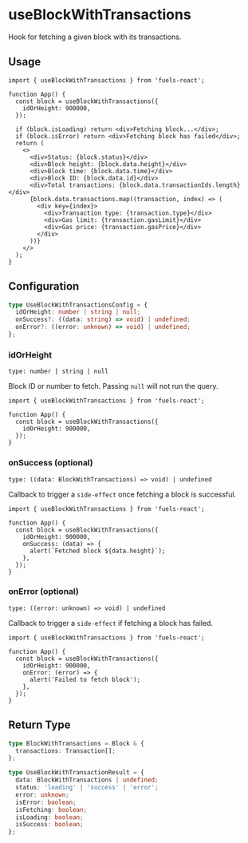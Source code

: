 # useBlockWithTransactions

Hook for fetching a given block with its transactions.

## Usage

```tsx
import { useBlockWithTransactions } from 'fuels-react';

function App() {
  const block = useBlockWithTransactions({
    idOrHeight: 900000,
  });

  if (block.isLoading) return <div>Fetching block...</div>;
  if (block.isError) return <div>Fetching block has failed</div>;
  return (
    <>
      <div>Status: {block.status}</div>
      <div>Block height: {block.data.height}</div>
      <div>Block time: {block.data.time}</div>
      <div>Block ID: {block.data.id}</div>
      <div>Total transactions: {block.data.transactionIds.length}</div>
      {block.data.transactions.map((transaction, index) => (
        <div key={index}>
          <div>Transaction type: {transaction.type}</div>
          <div>Gas limit: {transaction.gasLimit}</div>
          <div>Gas price: {transaction.gasPrice}</div>
        </div>
      ))}
    </>
  );
}
```

## Configuration

```ts
type UseBlockWithTransactionsConfig = {
  idOrHeight: number | string | null;
  onSuccess?: ((data: string) => void) | undefined;
  onError?: ((error: unknown) => void) | undefined;
};
```

### idOrHeight

`type: number | string | null`

Block ID or number to fetch. Passing `null` will not run the query.

```tsx {5}
import { useBlockWithTransactions } from 'fuels-react';

function App() {
  const block = useBlockWithTransactions({
    idOrHeight: 900000,
  });
}
```

### onSuccess (optional)

`type: ((data: BlockWithTransactions) => void) | undefined`

Callback to trigger a `side-effect` once fetching a block is successful.

```tsx {6-8}
import { useBlockWithTransactions } from 'fuels-react';

function App() {
  const block = useBlockWithTransactions({
    idOrHeight: 900000,
    onSuccess: (data) => {
      alert(`Fetched block ${data.height}`);
    },
  });
}
```

### onError (optional)

`type: ((error: unknown) => void) | undefined`

Callback to trigger a `side-effect` if fetching a block has failed.

```tsx {6-8}
import { useBlockWithTransactions } from 'fuels-react';

function App() {
  const block = useBlockWithTransactions({
    idOrHeight: 900000,
    onError: (error) => {
      alert('Failed to fetch block');
    },
  });
}
```

## Return Type

```ts
type BlockWithTransactions = Block & {
  transactions: Transaction[];
};

type UseBlockWithTransactionResult = {
  data: BlockWithTransactions | undefined;
  status: 'loading' | 'success' | 'error';
  error: unknown;
  isError: boolean;
  isFetching: boolean;
  isLoading: boolean;
  isSuccess: boolean;
};
```
